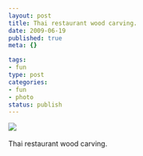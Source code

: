 ```yaml
--- 
layout: post
title: Thai restaurant wood carving.
date: 2009-06-19
published: true
meta: {}

tags: 
- fun
type: post
categories: 
- fun
- photo
status: publish
---
```

![](http://media.eick.us/2011/05/4Lbi8pbnEox11mmb2pnSGgL5o1_5001.jpg)<br /><br />Thai restaurant wood carving.
